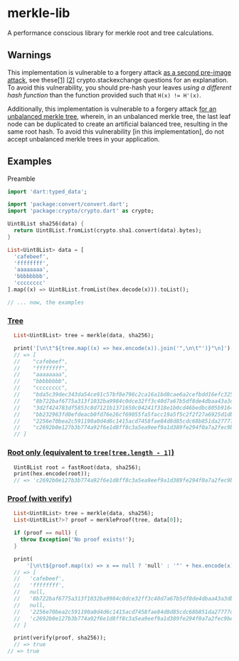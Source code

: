 # merkle-lib

A performance conscious library for merkle root and tree calculations.

## Warnings

This implementation is vulnerable to a forgery
attack [as a second pre-image attack](https://en.wikipedia.org/wiki/Merkle_tree#Second_preimage_attack), see
these[\[1\]](https://crypto.stackexchange.com/questions/2106/what-is-the-purpose-of-using-different-hash-functions-for-the-leaves-and-interna) [\[2\]](https://crypto.stackexchange.com/questions/43430/what-is-the-reason-to-separate-domains-in-the-internal-hash-algorithm-of-a-merkl/44971#44971)
crypto.stackexchange questions for an explanation. To avoid this vulnerability, you should pre-hash your leaves *using a
different hash function* than the function provided such that `H(x) != H'(x)`.

Additionally, this implementation is vulnerable to a forgery
attack [for an unbalanced merkle tree](https://bitcointalk.org/?topic=102395), wherein, in an unbalanced merkle tree,
the last leaf node can be duplicated to create an artificial balanced tree, resulting in the same root hash. To avoid
this vulnerability [in this implementation], do not accept unbalanced merkle trees in your application.

## Examples

Preamble

``` dart
import 'dart:typed_data';

import 'package:convert/convert.dart';
import 'package:crypto/crypto.dart' as crypto;

Uint8List sha256(data) {
  return Uint8List.fromList(crypto.sha1.convert(data).bytes);
}

List<Uint8List> data = [
  'cafebeef',
  'ffffffff',
  'aaaaaaaa',
  'bbbbbbbb',
  'cccccccc'
].map((x) => Uint8List.fromList(hex.decode(x))).toList();

// ... now, the examples
```

### [Tree]((example/dart_merkle_lib_example.dart#L24))

``` dart
  List<Uint8List> tree = merkle(data, sha256);

  print('[\n\t"${tree.map((x) => hex.encode(x)).join('",\n\t"')}"\n]');
  // => [
  // 	"cafebeef",
  // 	"ffffffff",
  // 	"aaaaaaaa",
  // 	"bbbbbbbb",
  // 	"cccccccc",
  // 	"bda5c39dec343da54ce91c57bf8e796c2ca16a1bd8cae6a2cefbdd16efc32578",
  // 	"8b722baf6775a313f1032ba9984c0dce32ff3c40d7a67b5df8de4dbaa43a3db0",
  // 	"3d2f424783df5853c8d7121b1371650c04241f318e1b0cd46bedbc805b9164c3",
  // 	"bb232963fd0efdeacb0fd76e26cf69055fa5facc19a5f5c2f2f27a6925d1db2f",
  // 	"2256e70bea2c591190a0d4d6c1415acd7458fae84d8d85cdc68b851da27777d4",
  // 	"c2692b0e127b3b774a92f6e1d8ff8c3a5ea9eef9a1d389fe294f0a7a2fec9be1"
  // ]
```

### [Root only (equivalent to `tree[tree.length - 1]`)](example/dart_merkle_lib_example.dart#L46)

``` dart
  Uint8List root = fastRoot(data, sha256);
  print(hex.encode(root));
  // => 'c2692b0e127b3b774a92f6e1d8ff8c3a5ea9eef9a1d389fe294f0a7a2fec9be1'
```

### [Proof (with verify)](example/dart_merkle_lib_example.dart#L55)

``` dart
  List<Uint8List> tree = merkle(data, sha256);
  List<Uint8List?>? proof = merkleProof(tree, data[0]);

  if (proof == null) {
    throw Exception('No proof exists!');
  }

  print(
      '[\n\t${proof.map((x) => x == null ? 'null' : '"' + hex.encode(x)).join(',\n\t') + '"'}\n]');
  // => [
  //   'cafebeef',
  //   'ffffffff',
  //   null,
  //   '8b722baf6775a313f1032ba9984c0dce32ff3c40d7a67b5df8de4dbaa43a3db0',
  //   null,
  //   '2256e70bea2c591190a0d4d6c1415acd7458fae84d8d85cdc68b851da27777d4',
  //   'c2692b0e127b3b774a92f6e1d8ff8c3a5ea9eef9a1d389fe294f0a7a2fec9be1'
  // ]

  print(verify(proof, sha256));
  // => true
// => true
```